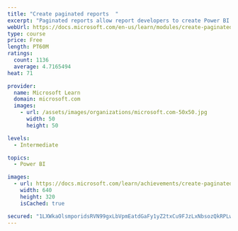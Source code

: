 ```yaml
---
title: "Create paginated reports  "
excerpt: "Paginated reports allow report developers to create Power BI artifacts that have tightly controlled rendering requirements. Paginated reports are ideal for creating sales invoices, receipts, purchase orders, and tabular data. This module will teach you how to create reports, add parameters, and work with tables and charts in paginated reports."
webUrl: https://docs.microsoft.com/en-us/learn/modules/create-paginated-reports-power-bi/
type: course
price: Free
length: PT60M
ratings:
  count: 1136
  average: 4.7165494
heat: 71

provider:
  name: Microsoft Learn
  domain: microsoft.com
  images:
    - url: /assets/images/organizations/microsoft.com-50x50.jpg
      width: 50
      height: 50

levels:
  - Intermediate

topics:
  - Power BI

images:
  - url: https://docs.microsoft.com/learn/achievements/create-paginated-reports-power-bi-social.png
    width: 640
    height: 320
    isCached: true

secured: "1LXWkaOlsmporidsRVN99gxLbVpmEatdGaFy1yZ2txCu9FJzLxNbsozQkRPLw/GrMgcSFAgzxvxrNTKcY4efeJi4gRtJtYqugr7TDuS1mivn1yDSGmB/UQDl3k9PlVoWiwuXkzS58PRV63F47OJCZTuz6jf3gddM1tcAW3iSH12aT/Iu/G/2KnYtw7xViniwkSx5omHcgkfIi6PZOpE5PT33H8VxGJB9d2yIFh1C1Od9f6KAbpnKRwFdgZKvmdbMaiTeiIgYQzbuNHGVa5iP3kqPqmt+6SGx4xLAxc52dSpW0hvSVSVOy6bi8uuguIuyi2Pa94Im/g5aMK2gOgP3AJCMVj+Kyztlnmp54sNadThYymgyaTQQLDbe8eU2c02qjgmwxoOxr8pkad2+5eH9BQHr/tMSSBtfgvt1UTSXfek=;xdd1cP72lt88mITB9KqnXA=="
---
```


